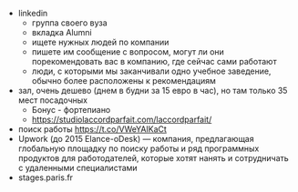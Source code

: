 * linkedin
  + группа своего вуза
  + вкладка Alumni
  + ищете нужных людей по компании
  + пишете им сообщение с вопросом, могут ли они порекомендовать вас в компанию, где сейчас сами работают
  + люди, с которыми мы заканчивали одно учебное заведение, обычно более расположены к рекомендациям
* зал, очень дешево (днем в будни за 15 евро в час), но там только 35 мест посадочных
  + Бонус - фортепиано
  + https://studiolaccordparfait.com/laccordparfait/
* поиск работы https://t.co/VWeYAIKaCt
* Upwork (до 2015 Elance-oDesk) — компания, предлагающая глобальную площадку по поиску работы и ряд программных продуктов для работодателей, которые хотят нанять и сотрудничать с удаленными специалистами
* stages.paris.fr
